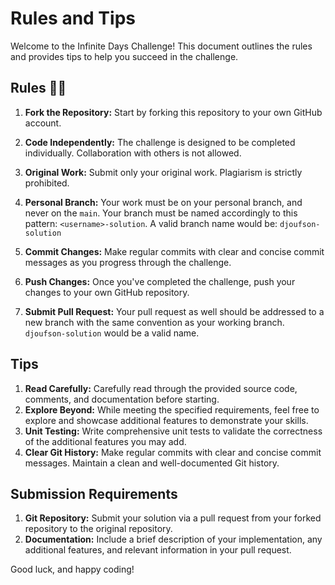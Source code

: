 # Rules and Tips

Welcome to the Infinite Days Challenge! This document outlines the rules and provides tips to help you succeed in the challenge.

## Rules 🚨🚨

1. **Fork the Repository:** Start by forking this repository to your own GitHub account.

2. **Code Independently:** The challenge is designed to be completed individually. Collaboration with others is not allowed.

3. **Original Work:** Submit only your original work. Plagiarism is strictly prohibited.

4. **Personal Branch:** Your work must be on your personal branch, and never on the `main`. Your branch must be named accordingly to this pattern: `<username>-solution`.
A valid branch name would be: `djoufson-solution`

5. **Commit Changes:** Make regular commits with clear and concise commit messages as you progress through the challenge.

6. **Push Changes:** Once you've completed the challenge, push your changes to your own GitHub repository.

7. **Submit Pull Request:** Your pull request as well should be addressed to a new branch with the same convention as your working branch. `djoufson-solution` would be a valid name.

## Tips

1. **Read Carefully:** Carefully read through the provided source code, comments, and documentation before starting.
2. **Explore Beyond:** While meeting the specified requirements, feel free to explore and showcase additional features to demonstrate your skills.
3. **Unit Testing:** Write comprehensive unit tests to validate the correctness of the additional features you may add.
4. **Clear Git History:** Make regular commits with clear and concise commit messages. Maintain a clean and well-documented Git history.

## Submission Requirements

1. **Git Repository:** Submit your solution via a pull request from your forked repository to the original repository.
2. **Documentation:** Include a brief description of your implementation, any additional features, and relevant information in your pull request.

Good luck, and happy coding!

